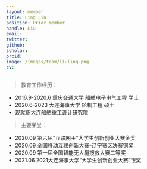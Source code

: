```yaml
---
layout: member
title: Ling Liu
position: Prior member
handle: Liu
email: 
twitter: 
github: 
scholar:
orcid: 
image: /images/team/liuling.png
cv: 
---
```


> 教育工作经历：

- 2016.9-2020.6 重庆交通大学 船舶电子电气工程 学士
- 2020.6-2023 大连海事大学 轮机工程 硕士
- 现就职大连船舶重工设计研究院

> 主要荣誉：

- 2020.09 第六届“互联网＋”大学生创新创业大赛金奖
- 2020.09 全国移动互联创新大赛-辽宁赛区决赛铜奖
- 2020.09 第一届全国智能无人艇搜救大赛二等奖
- 2021.06 2021大连海事大学“大学生创新创业大赛”银奖
